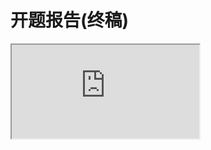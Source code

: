 # 开题报告(终稿)

<iframe src="https://docs.google.com/gview?url=https://github.com/dzylikecode/University-Thesis/blob/master/docs/Thesis-Proposal/thesis-proposal.doc"></iframe>
